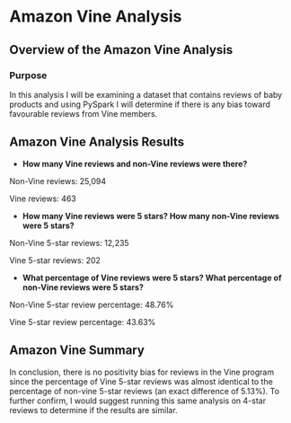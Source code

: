 # Amazon Vine Analysis

## Overview of the Amazon Vine Analysis

### Purpose

In this analysis I will be examining a dataset that contains reviews of baby products and using PySpark I will determine if there is any bias toward favourable reviews from Vine members. 


## Amazon Vine Analysis Results

- **How many Vine reviews and non-Vine reviews were there?**

Non-Vine reviews: 25,094

Vine reviews: 463
 
- **How many Vine reviews were 5 stars? How many non-Vine reviews were 5 stars?**

Non-Vine 5-star reviews: 12,235

Vine 5-star reviews: 202

- **What percentage of Vine reviews were 5 stars? What percentage of non-Vine reviews were 5 stars?**

Non-Vine 5-star review percentage: 48.76%

Vine 5-star review percentage: 43.63%

## Amazon Vine Summary

In conclusion, there is no positivity bias for reviews in the Vine program since the percentage of Vine 5-star reviews was almost identical to the percentage of non-vine 5-star reviews (an exact difference of 5.13%). To further confirm, I would suggest running this same analysis on 4-star reviews to determine if the results are similar. 
